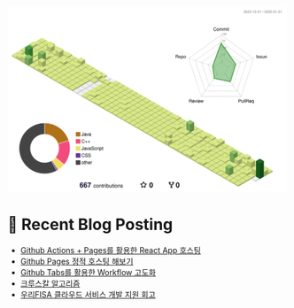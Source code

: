 
![](./profile-3d-contrib/profile-green-animate.svg)



# 🤖 Recent Blog Posting 
<!-- BLOG-POST-LIST:START -->
- [Github Actions + Pages를 활용한 React App 호스팅](https://velog.io/@sengjun0624/GitHub-Actions%EB%A5%BC-%ED%86%B5%ED%95%9C-CICD-%EC%B0%8D%EB%A8%B9%ED%95%98%EA%B8%B0)
- [Github Pages 정적 호스팅 해보기](https://velog.io/@sengjun0624/Github-Pages-%EC%A0%95%EC%A0%81-%ED%98%B8%EC%8A%A4%ED%8C%85-%ED%95%B4%EB%B3%B4%EA%B8%B0)
- [Github Tabs를 활용한 Workflow 고도화](https://velog.io/@sengjun0624/Github-Tabs%EB%A5%BC-%ED%99%9C%EC%9A%A9%ED%95%9C-Workflow-%EA%B3%A0%EB%8F%84%ED%99%94)
- [크루스칼 알고리즘](https://velog.io/@sengjun0624/%ED%81%AC%EB%A3%A8%EC%8A%A4%EC%B9%BC-%EC%95%8C%EA%B3%A0%EB%A6%AC%EC%A6%98)
- [우리FISA 클라우드 서비스 개발 지원 회고](https://velog.io/@sengjun0624/%EC%9A%B0%EB%A6%ACFISA-%ED%81%B4%EB%9D%BC%EC%9A%B0%EB%93%9C-%EC%84%9C%EB%B9%84%EC%8A%A4-%EA%B0%9C%EB%B0%9C-%EC%A7%80%EC%9B%90-%ED%9A%8C%EA%B3%A0)
<!-- BLOG-POST-LIST:END -->
